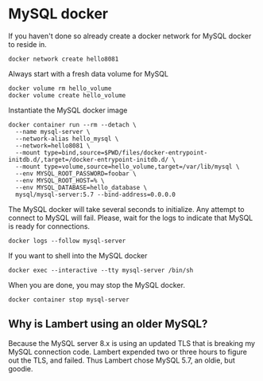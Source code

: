 # MySQL docker

If you haven't done so already create a docker network for MySQL docker to reside in.

    docker network create hello8081

Always start with a fresh data volume for MySQL

    docker volume rm hello_volume
    docker volume create hello_volume

Instantiate the MySQL docker image

    docker container run --rm --detach \
      --name mysql-server \
      --network-alias hello_mysql \
      --network=hello8081 \
      --mount type=bind,source=$PWD/files/docker-entrypoint-initdb.d/,target=/docker-entrypoint-initdb.d/ \
      --mount type=volume,source=hello_volume,target=/var/lib/mysql \
      --env MYSQL_ROOT_PASSWORD=foobar \
      --env MYSQL_ROOT_HOST=% \
      --env MYSQL_DATABASE=hello_database \
      mysql/mysql-server:5.7 --bind-address=0.0.0.0

The MySQL docker will take several seconds to initialize. Any attempt to connect to MySQL will fail. Please, wait for the logs to indicate that MySQL is ready for connections.

    docker logs --follow mysql-server

If you want to shell into the MySQL docker

    docker exec --interactive --tty mysql-server /bin/sh

When you are done, you may stop the MySQL docker.

    docker container stop mysql-server


## Why is Lambert using an older MySQL?

Because the MySQL server 8.x is using an updated TLS that is breaking my MySQL connection code. Lambert expended two or three hours to figure out the TLS, and failed. Thus Lambert chose MySQL 5.7, an oldie, but goodie.
